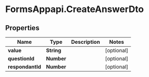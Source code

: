 # FormsAppapi.CreateAnswerDto

## Properties
Name | Type | Description | Notes
------------ | ------------- | ------------- | -------------
**value** | **String** |  | [optional] 
**questionId** | **Number** |  | [optional] 
**respondantId** | **Number** |  | [optional] 
